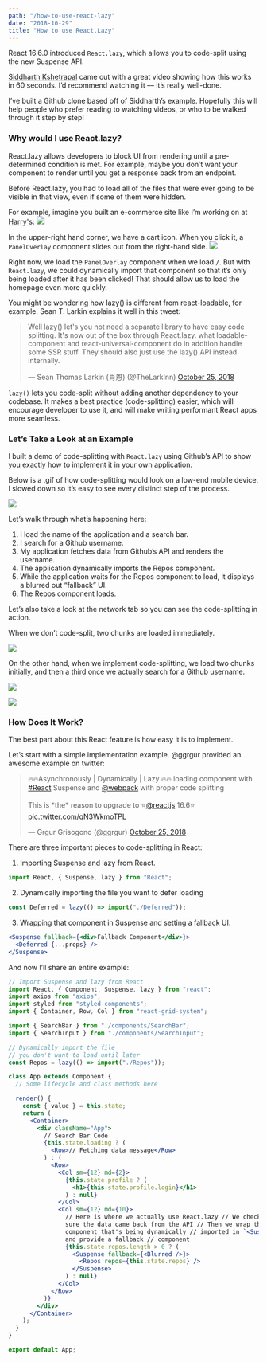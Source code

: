 ```yaml
---
path: "/how-to-use-react-lazy"
date: "2018-10-29"
title: "How to use React.Lazy"
---
```


React 16.6.0 introduced `React.lazy`, which allows you to code-split using the new Suspense API.

[Siddharth Kshetrapal](https://medium.com/@siddharthkp) came out with a great video showing how this works in 60 seconds. I’d recommend watching it –– it’s really well-done.

I’ve built a Github clone based off of Siddharth’s example. Hopefully this will help people who prefer reading to watching videos, or who to be walked through it step by step!

### Why would I use React.lazy?

React.lazy allows developers to block UI from rendering until a pre-determined condition is met. For example, maybe you don’t want your component to render until you get a response back from an endpoint.

Before React.lazy, you had to load all of the files that were ever going to be visible in that view, even if some of them were hidden.

For example, imagine you built an e-commerce site like I’m working on at [Harry's](https://medium.com/harrys-engineering):
![](https://cdn-images-1.medium.com/max/1000/1*Tmy9DytUDKkEcrGEKN8hQw.png)

In the upper-right hand corner, we have a cart icon. When you click it, a `PanelOverlay` component slides out from the right-hand side.
![](https://cdn-images-1.medium.com/max/1000/1*-Dtyig29vbcL6-LItjX_3w.png)

Right now, we load the `PanelOverlay` component when we load `/`. But with `React.lazy`, we could dynamically import that component so that it’s only being loaded after it has been clicked! That should allow us to load the homepage even more quickly.

You might be wondering how lazy() is different from react-loadable, for example. Sean T. Larkin explains it well in this tweet:

<blockquote class="twitter-tweet" data-lang="en"><p lang="en" dir="ltr">Well lazy() let&#39;s you not need a separate library to have easy code splitting. It&#39;s now out of the box through React.lazy. what loadable-component and react-universal-component do in addition handle some SSR stuff. They should also just use the lazy() API instead internally.</p>&mdash; Sean Thomas Larkin (肖恩) (@TheLarkInn) <a href="https://twitter.com/TheLarkInn/status/1055577625106644992?ref_src=twsrc%5Etfw">October 25, 2018</a></blockquote>

`lazy()` lets you code-split without adding another dependency to your codebase. It makes a best practice (code-splitting) easier, which will encourage developer to use it, and will make writing performant React apps more seamless.

### Let’s Take a Look at an Example

I built a demo of code-splitting with `React.lazy` using Github’s API to show you exactly how to implement it in your own application.

Below is a .gif of how code-splitting would look on a low-end mobile device. I slowed down so it’s easy to see every distinct step of the process.

![](https://cdn-images-1.medium.com/max/1000/1*eZ3AzlpsOjW__gJ9r73tZA.gif)

Let’s walk through what’s happening here:

1. I load the name of the application and a search bar.
2. I search for a Github username.
3. My application fetches data from Github’s API and renders the username.
4. The application dynamically imports the Repos component.
5. While the application waits for the Repos component to load, it displays a blurred out “fallback” UI.
6. The Repos component loads.

Let’s also take a look at the network tab so you can see the code-splitting in action.

When we don’t code-split, two chunks are loaded immediately.

![](https://cdn-images-1.medium.com/max/800/1*-YSG7ayZUYwG05r3o9-KsA.png)

On the other hand, when we implement code-splitting, we load two chunks initially, and then a third once we actually search for a Github username.

![](https://cdn-images-1.medium.com/max/800/1*tpckBg5s-MFIFGJNAgmcSQ.png)

![](https://cdn-images-1.medium.com/max/800/1*69anCVxxnu2f3DOgROkDlw.png)

### How Does It Work?

The best part about this React feature is how easy it is to implement.

Let’s start with a simple implementation example. @ggrgur provided an awesome example on twitter:

<blockquote class="twitter-tweet" data-lang="en"><p lang="en" dir="ltr">🔥🔥Asynchronously | Dynamically | Lazy 🔥🔥 loading component with <a href="https://twitter.com/hashtag/React?src=hash&amp;ref_src=twsrc%5Etfw">#React</a> Suspense and <a href="https://twitter.com/webpack?ref_src=twsrc%5Etfw">@webpack</a> with proper code splitting <br><br>This is *the* reason to upgrade to ⭐️<a href="https://twitter.com/reactjs?ref_src=twsrc%5Etfw">@reactjs</a> 16.6⭐️ <a href="https://t.co/qN3WkmoTPL">pic.twitter.com/qN3WkmoTPL</a></p>&mdash; Grgur Grisogono (@ggrgur) <a href="https://twitter.com/ggrgur/status/1055412110895841280?ref_src=twsrc%5Etfw">October 25, 2018</a></blockquote>

There are three important pieces to code-splitting in React:

1. Importing Suspense and lazy from React.

```jsx
import React, { Suspense, lazy } from "React";
```

2. Dynamically importing the file you want to defer loading

```jsx
const Deferred = lazy(() => import("./Deferred"));
```

3. Wrapping that component in Suspense and setting a fallback UI.

```jsx
<Suspense fallback={<div>Fallback Component</div>}>
  <Deferred {...props} />
</Suspense>
```

And now I’ll share an entire example:

```jsx
// Import Suspense and lazy from React
import React, { Component, Suspense, lazy } from "react";
import axios from "axios";
import styled from "styled-components";
import { Container, Row, Col } from "react-grid-system";

import { SearchBar } from "./components/SearchBar";
import { SearchInput } from "./components/SearchInput";

// Dynamically import the file
// you don't want to load until later
const Repos = lazy(() => import("./Repos"));

class App extends Component {
  // Some lifecycle and class methods here

  render() {
    const { value } = this.state;
    return (
      <Container>
        <div className="App">
          // Search Bar Code
          {this.state.loading ? (
            <Row>// Fetching data message</Row>
          ) : (
            <Row>
              <Col sm={12} md={2}>
                {this.state.profile ? (
                  <h1>{this.state.profile.login}</h1>
                ) : null}
              </Col>
              <Col sm={12} md={10}>
                // Here is where we actually use React.lazy // We check to make
                sure the data came back from the API // Then we wrap the
                component that's being dynamically // imported in `<Suspense />`
                and provide a fallback // component
                {this.state.repos.length > 0 ? (
                  <Suspense fallback={<Blurred />}>
                    <Repos repos={this.state.repos} />
                  </Suspense>
                ) : null}
              </Col>
            </Row>
          )}
        </div>
      </Container>
    );
  }
}

export default App;
```
